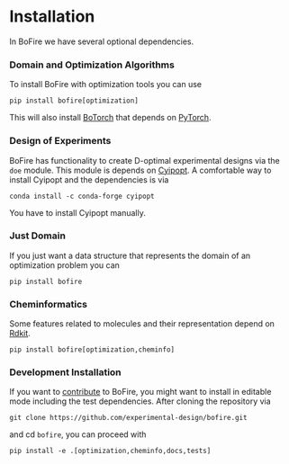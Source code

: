 # Installation

In BoFire we have several optional dependencies.

### Domain and Optimization Algorithms

To install BoFire with optimization tools you can use
```
pip install bofire[optimization]
```
This will also install [BoTorch](https://botorch.org/) that depends on [PyTorch](https://pytorch.org/).
### Design of Experiments

BoFire has functionality to create D-optimal experimental designs via the `doe` module. This module is depends on
[Cyipopt](https://cyipopt.readthedocs.io/en/stable/). A comfortable way to install Cyipopt and the dependencies is via
```
conda install -c conda-forge cyipopt
```
You have to install Cyipopt manually.
### Just Domain

If you just want a data structure that represents the domain of an optimization problem you can
```
pip install bofire
```

### Cheminformatics

Some features related to molecules and their representation depend on [Rdkit](https://www.rdkit.org/).
```
pip install bofire[optimization,cheminfo]
```

### Development Installation
If you want to [contribute](CONTRIBUTING.md) to BoFire, you might want to install in editable mode including the test dependencies.
After cloning the repository via
```
git clone https://github.com/experimental-design/bofire.git
```
and cd `bofire`, you can proceed with
```
pip install -e .[optimization,cheminfo,docs,tests]
```
